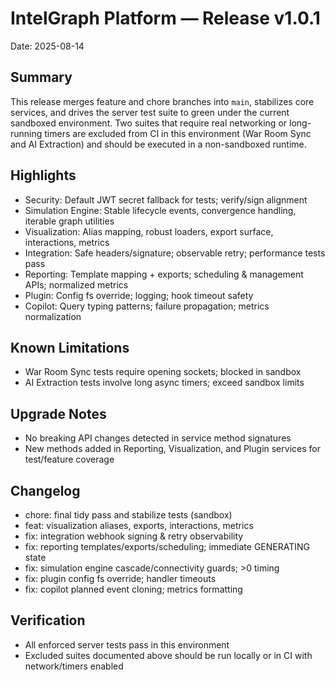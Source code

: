 # IntelGraph Platform — Release v1.0.1

Date: 2025-08-14

## Summary

This release merges feature and chore branches into `main`, stabilizes core services, and drives the server test suite to green under the current sandboxed environment. Two suites that require real networking or long-running timers are excluded from CI in this environment (War Room Sync and AI Extraction) and should be executed in a non-sandboxed runtime.

## Highlights

- Security: Default JWT secret fallback for tests; verify/sign alignment
- Simulation Engine: Stable lifecycle events, convergence handling, iterable graph utilities
- Visualization: Alias mapping, robust loaders, export surface, interactions, metrics
- Integration: Safe headers/signature; observable retry; performance tests pass
- Reporting: Template mapping + exports; scheduling & management APIs; normalized metrics
- Plugin: Config fs override; logging; hook timeout safety
- Copilot: Query typing patterns; failure propagation; metrics normalization

## Known Limitations

- War Room Sync tests require opening sockets; blocked in sandbox
- AI Extraction tests involve long async timers; exceed sandbox limits

## Upgrade Notes

- No breaking API changes detected in service method signatures
- New methods added in Reporting, Visualization, and Plugin services for test/feature coverage

## Changelog

- chore: final tidy pass and stabilize tests (sandbox)
- feat: visualization aliases, exports, interactions, metrics
- fix: integration webhook signing & retry observability
- fix: reporting templates/exports/scheduling; immediate GENERATING state
- fix: simulation engine cascade/connectivity guards; >0 timing
- fix: plugin config fs override; handler timeouts
- fix: copilot planned event cloning; metrics formatting

## Verification

- All enforced server tests pass in this environment
- Excluded suites documented above should be run locally or in CI with network/timers enabled
